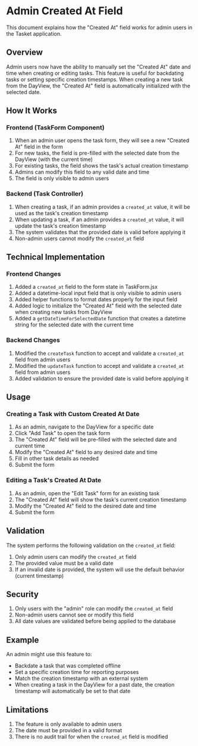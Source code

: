 # Admin Created At Field

This document explains how the "Created At" field works for admin users in the Tasket application.

## Overview

Admin users now have the ability to manually set the "Created At" date and time when creating or editing tasks. This feature is useful for backdating tasks or setting specific creation timestamps. When creating a new task from the DayView, the "Created At" field is automatically initialized with the selected date.

## How It Works

### Frontend (TaskForm Component)

1. When an admin user opens the task form, they will see a new "Created At" field in the form
2. For new tasks, the field is pre-filled with the selected date from the DayView (with the current time)
3. For existing tasks, the field shows the task's actual creation timestamp
4. Admins can modify this field to any valid date and time
5. The field is only visible to admin users

### Backend (Task Controller)

1. When creating a task, if an admin provides a `created_at` value, it will be used as the task's creation timestamp
2. When updating a task, if an admin provides a `created_at` value, it will update the task's creation timestamp
3. The system validates that the provided date is valid before applying it
4. Non-admin users cannot modify the `created_at` field

## Technical Implementation

### Frontend Changes

1. Added a `created_at` field to the form state in TaskForm.jsx
2. Added a datetime-local input field that is only visible to admin users
3. Added helper functions to format dates properly for the input field
4. Added logic to initialize the "Created At" field with the selected date when creating new tasks from DayView
5. Added a `getDateTimeForSelectedDate` function that creates a datetime string for the selected date with the current time

### Backend Changes

1. Modified the `createTask` function to accept and validate a `created_at` field from admin users
2. Modified the `updateTask` function to accept and validate a `created_at` field from admin users
3. Added validation to ensure the provided date is valid before applying it

## Usage

### Creating a Task with Custom Created At Date

1. As an admin, navigate to the DayView for a specific date
2. Click "Add Task" to open the task form
3. The "Created At" field will be pre-filled with the selected date and current time
4. Modify the "Created At" field to any desired date and time
5. Fill in other task details as needed
6. Submit the form

### Editing a Task's Created At Date

1. As an admin, open the "Edit Task" form for an existing task
2. The "Created At" field will show the task's current creation timestamp
3. Modify the "Created At" field to the desired date and time
4. Submit the form

## Validation

The system performs the following validation on the `created_at` field:

1. Only admin users can modify the `created_at` field
2. The provided value must be a valid date
3. If an invalid date is provided, the system will use the default behavior (current timestamp)

## Security

1. Only users with the "admin" role can modify the `created_at` field
2. Non-admin users cannot see or modify this field
3. All date values are validated before being applied to the database

## Example

An admin might use this feature to:
- Backdate a task that was completed offline
- Set a specific creation time for reporting purposes
- Match the creation timestamp with an external system
- When creating a task in the DayView for a past date, the creation timestamp will automatically be set to that date

## Limitations

1. The feature is only available to admin users
2. The date must be provided in a valid format
3. There is no audit trail for when the `created_at` field is modified